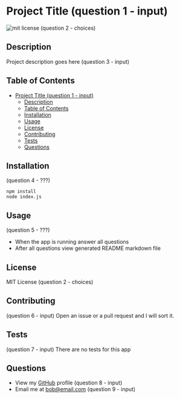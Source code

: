 # Project Title (question 1 - input)

![mit license](https://img.shields.io/badge/license-MIT-green) (question 2 - choices)

## Description

Project description goes here (question 3 - input)

## Table of Contents

- [Project Title (question 1 - input)](#project-title-question-1---input)
  - [Description](#description)
  - [Table of Contents](#table-of-contents)
  - [Installation](#installation)
  - [Usage](#usage)
  - [License](#license)
  - [Contributing](#contributing)
  - [Tests](#tests)
  - [Questions](#questions)

## Installation

(question 4 - ???)

```
npm install
node index.js
```

## Usage

(question 5 - ???)

- When the app is running answer all questions
- After all questions view generated README markdown file

## License

MIT License (question 2 - choices)

## Contributing

(question 6 - input)
Open an issue or a pull request and I will sort it.

## Tests

(question 7 - input)
There are no tests for this app

## Questions

- View my [GitHub](https://github.com/otivisan22) profile (question 8 - input)
- Email me at bob@email.com (question 9 - input)
